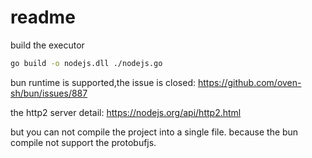 # readme

build the executor

```sh
go build -o nodejs.dll ./nodejs.go
```

bun runtime is supported,the issue is closed: https://github.com/oven-sh/bun/issues/887

the http2 server detail: https://nodejs.org/api/http2.html

but you can not compile the project into a single file. because the bun compile not support the protobufjs.
